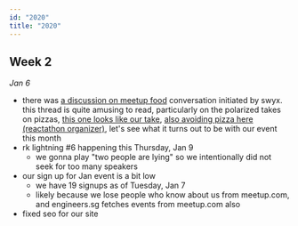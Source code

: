 ```yaml
---
id: "2020"
title: "2020"
---
```


## Week 2

_Jan 6_

- there was [a discussion on meetup food](https://twitter.com/swyx/status/1214272306987589633) conversation initiated by swyx. this thread is quite amusing to read, particularly on the polarized takes on pizzas, [this one looks like our take](https://twitter.com/wgao19/status/1214391587431542786), [also avoiding pizza here (reactathon organizer)](https://twitter.com/Benghamine/status/1214287487389978624), let's see what it turns out to be with our event this month
- rk lightning #6 happening this Thursday, Jan 9
  - we gonna play "two people are lying" so we intentionally did not seek for too many speakers
- our sign up for Jan event is a bit low
  - we have 19 signups as of Tuesday, Jan 7
  - likely because we lose people who know about us from meetup.com, and engineers.sg fetches events from meetup.com also
- fixed seo for our site
